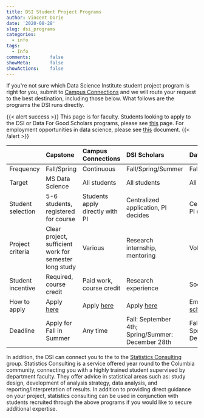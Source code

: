 ```yaml
---
title: DSI Student Project Programs
author: Vincent Dorie
date: '2020-08-28'
slug: dsi_programs
categories:
  - info
tags:
  - Info
comments:       false
showMeta:       false
showActions:    false
---
```


If you're not sure which Data Science Institute student project program is right for you, submit to [Campus Connections](https://datascience.columbia.edu/outreach/campus-connections/) and we will route your request to the best destination, including those below. What follows are the programs the DSI runs directly.

{{< alert success >}}
This page is for faculty. Students looking to apply to the DSI or Data For Good Scholars programs, please see [this](/2020/09/call-for-student-applications-dsi-scholars-fall-2020/) page. For employment opportunities in data science, please see [this](https://docs.google.com/document/d/1BDFmDLDnWHu1gNzFe7ncQoAdSENctesEUiCNqELUgGA) document.
{{< /alert >}}

|                   | Capstone           | Campus Connections  | DSI Scholars | Data For Good |
| :---------------- |:------------------ | :------------------ | :----------- | :------------ |
| Frequency         | Fall/Spring        | Continuous          | Fall/Spring/Summer | Fall/Spring/Summer |
| Target            | MS Data Science    | All students        | All students | All students |
| Student selection | 5-6 students, registered for course | Students apply directly with PI | Centralized application, PI decides | Centralized application, PI decides |
| Project criteria  | Clear project, sufficient work for semester long study | Various | Research internship, mentoring | Volunteer, social good |
| Student incentive | Required, course credit | Paid work, course credit | Research experience | Social good |
| How to apply      | Apply [here](https://docs.google.com/forms/d/e/1FAIpQLScIC05KP4uoZAXoJ12gjVK2a2-ArhUAQUat4DQKTi4eZFLrUw/viewform) | Apply [here](https://datascience.columbia.edu/outreach/campus-connections/) | Apply [here](https://docs.google.com/forms/d/e/1FAIpQLScXsKgdf08Mv-8Q1mX23TUW-btopOZwq1Sj5YvpH2tVEEXmoA/viewform?usp=sf_link) | Email [dsi-scholars@columbia.edu](dsi-scholars@columbia.edu) |
| Deadline | Apply for Fall in Summer | Any time | Fall: September 4th; Spring/Summer: December 28th | Fall: September 4th; Spring/Summer: December 28th | 

In addition, the DSI can connect you to the to the [Statistics Consulting](http://stat.columbia.edu/consulting-information/) group. Statistics Consulting is a service offered year round to the Columbia community, connecting you with a highly trained student supervised by department faculty. They offer advice in statistical areas such as: study design, development of analysis strategy, data analysis, and reporting/interpretation of results. In addition to providing direct guidance on your project, statistics consulting can be used in conjunction with students recruited through the above programs if you would like to secure additional expertise.

